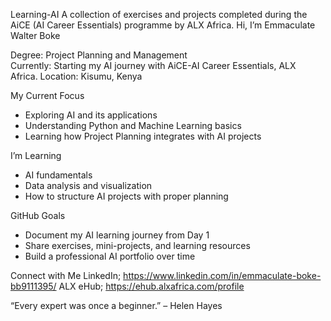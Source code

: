 Learning-AI
A collection of exercises and projects completed during the AiCE (AI Career Essentials) programme by ALX Africa.
Hi, I’m Emmaculate Walter Boke

Degree: Project Planning and Management  
Currently: Starting my AI journey with AiCE-AI Career Essentials, ALX Africa.
Location: Kisumu, Kenya  


 My Current Focus
- Exploring AI and its applications  
- Understanding Python and Machine Learning basics  
- Learning how Project Planning integrates with AI projects  

 I’m Learning
- AI fundamentals  
- Data analysis and visualization  
- How to structure AI projects with proper planning  

 GitHub Goals
- Document my AI learning journey from Day 1  
- Share exercises, mini-projects, and learning resources  
- Build a professional AI portfolio over time  

 Connect with Me
LinkedIn; https://www.linkedin.com/in/emmaculate-boke-bb9111395/
ALX eHub;  https://ehub.alxafrica.com/profile



“Every expert was once a beginner.” – Helen Hayes
